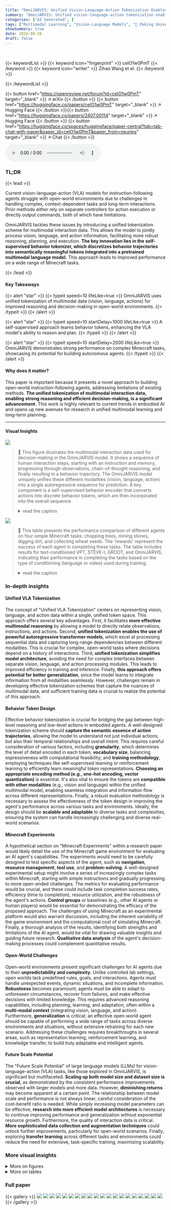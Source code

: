 ```yaml
---
title: "OmniJARVIS: Unified Vision-Language-Action Tokenization Enables Open-World Instruction Following Agents"
summary: "OmniJARVIS: Unified vision-language-action tokenization enables open-world instruction-following agents via unified multimodal interaction data."
categories: ["AI Generated", ]
tags: ["Multimodal Learning", "Vision-Language Models", "🏢 Peking University",]
showSummary: true
date: 2024-09-26
draft: false
---
```


<br>

{{< keywordList >}}
{{< keyword icon="fingerprint" >}} ceIO1w0PmT {{< /keyword >}}
{{< keyword icon="writer" >}} Zihao Wang et el. {{< /keyword >}}
 
{{< /keywordList >}}

{{< button href="https://openreview.net/forum?id=ceIO1w0PmT" target="_blank" >}}
↗ arXiv
{{< /button >}}
{{< button href="https://huggingface.co/papers/ceIO1w0PmT" target="_blank" >}}
↗ Hugging Face
{{< /button >}}{{< button href="https://huggingface.co/papers/2407.00114" target="_blank" >}}
↗ Hugging Face
{{< /button >}}
{{< button href="https://huggingface.co/spaces/huggingface/paper-central?tab=tab-chat-with-paper&paper_id=ceIO1w0PmT&paper_from=neurips" target="_blank" >}}
↗ Chat
{{< /button >}}




<audio controls>
    <source src="https://ai-paper-reviewer.com/ceIO1w0PmT/podcast.wav" type="audio/wav">
    Your browser does not support the audio element.
</audio>


### TL;DR


{{< lead >}}

Current vision-language-action (VLA) models for instruction-following agents struggle with open-world environments due to challenges in handling complex, context-dependent tasks and long-term interactions.  Prior methods either rely on separate controllers for action execution or directly output commands, both of which have limitations. 

OmniJARVIS tackles these issues by introducing a unified tokenization scheme for multimodal interaction data.  This allows the model to jointly process vision, language, and action information, facilitating more robust reasoning, planning, and execution.  **The key innovation lies in the self-supervised behavior tokenizer, which discretizes behavior trajectories into semantically meaningful tokens integrated into a pretrained multimodal language model.** This approach leads to improved performance on a wide range of Minecraft tasks.

{{< /lead >}}


#### Key Takeaways

{{< alert "star" >}}
{{< typeit speed=10 lifeLike=true >}} OmniJARVIS uses unified tokenization of multimodal data (vision, language, actions) for improved reasoning and decision-making in open-world environments. {{< /typeit >}}
{{< /alert >}}

{{< alert "star" >}}
{{< typeit speed=10 startDelay=1000 lifeLike=true >}} A self-supervised approach learns behavior tokens, enhancing the VLA model's ability to reason and plan. {{< /typeit >}}
{{< /alert >}}

{{< alert "star" >}}
{{< typeit speed=10 startDelay=2000 lifeLike=true >}} OmniJARVIS demonstrates strong performance on complex Minecraft tasks, showcasing its potential for building autonomous agents. {{< /typeit >}}
{{< /alert >}}

#### Why does it matter?
This paper is important because it presents a novel approach to building open-world instruction-following agents, addressing limitations of existing methods.  **The unified tokenization of multimodal interaction data, enabling strong reasoning and efficient decision-making, is a significant advancement.** This work is highly relevant to current trends in embodied AI and opens up new avenues for research in unified multimodal learning and long-term planning.

------
#### Visual Insights



![](https://ai-paper-reviewer.com/ceIO1w0PmT/figures_1_1.jpg)

> 🔼 This figure illustrates the multimodal interaction data used for decision-making in the OmniJARVIS model.  It shows a sequence of human interaction steps, starting with an instruction and memory, progressing through observations, chain-of-thought reasoning, and finally resulting in a behavior trajectory.  The OmniJARVIS model uniquely unifies these different modalities (vision, language, action) into a single autoregressive sequence for prediction. A key component is a self-supervised behavior encoder that converts actions into discrete behavior tokens, which are then incorporated into the overall sequence.
> <details>
> <summary>read the caption</summary>
> Figure 1: Illustration of multi-modal interaction data for decision-making. A canonical interaction sequence depicting the human decision-making process starts from a given task instruction and memory, followed by a series of sub-task completion which involves initial observations, chain-of-thought reasoning, and behavior trajectories. Our proposed VLA model OmniJARVIS jointly models the vision (observations), language (instructions, memories, thoughts), and actions (behavior trajectories) as unified autoregressive sequence prediction. A self-supervised behavior encoder (detailed in Section 2 and Figure 2) converts the actions into behavior tokens while the other modalities are tokenized following the practices of MLMs [31, 3, 1].
> </details>





![](https://ai-paper-reviewer.com/ceIO1w0PmT/tables_6_1.jpg)

> 🔼 This table presents the performance comparison of different agents on four simple Minecraft tasks: chopping trees, mining stones, digging dirt, and collecting wheat seeds.  The 'rewards' represent the success of each agent in completing these tasks. The table includes results for text-conditioned VPT, STEVE-I, GROOT, and OmniJARVIS, indicating their performance in completing the tasks based on the type of conditioning (language or video) used during training.
> <details>
> <summary>read the caption</summary>
> Table 1: Evaluation results (rewards) on short-horizon atom tasks. The text-conditioned VPT [2] ('VPT (text)*') is from Appendix I of its paper.
> </details>





### In-depth insights


#### Unified VLA Tokenization
The concept of "Unified VLA Tokenization" centers on representing vision, language, and action data within a single, unified token space.  This approach offers several key advantages. First, it facilitates **more effective multimodal reasoning** by allowing a model to directly relate observations, instructions, and actions.  Second, **unified tokenization enables the use of powerful autoregressive transformer models**, which excel at processing sequential data and capturing long-range dependencies between different modalities.  This is crucial for complex, open-world tasks where decisions depend on a history of interactions.  Third, **unified tokenization simplifies model architecture**, avoiding the need for complex interfaces between separate vision, language, and action processing modules. This leads to improved efficiency in training and inference.  Finally,  **this approach offers potential for better generalization**, since the model learns to integrate information from all modalities seamlessly. However, challenges remain in developing effective tokenization schemes that capture the nuances of multimodal data, and sufficient training data is crucial to realize the potential of this approach.

#### Behavior Token Design
Effective behavior tokenization is crucial for bridging the gap between high-level reasoning and low-level actions in embodied agents.  A well-designed tokenization scheme should **capture the semantic essence of action trajectories**, allowing the model to understand not just individual actions, but also their temporal relationships and overall intent.  This requires careful consideration of various factors, including **granularity**, which determines the level of detail encoded in each token; **vocabulary size**, balancing expressiveness with computational feasibility; and **training methodology**, employing techniques like self-supervised learning or reinforcement learning to efficiently learn meaningful token representations.  **Choosing an appropriate encoding method (e.g., one-hot encoding, vector quantization)** is essential. It's also vital to ensure the tokens are **compatible with other modalities** (e.g., vision and language) within the unified multimodal model, enabling seamless integration and information flow across different representations.  Finally, a robust evaluation methodology is necessary to assess the effectiveness of the token design in improving the agent's performance across various tasks and environments.  Ideally, the design should be **scalable and adaptable** to diverse tasks and complexities, ensuring the system can handle increasingly challenging and diverse real-world scenarios.

#### Minecraft Experiments
A hypothetical section on "Minecraft Experiments" within a research paper would likely detail the use of the Minecraft game environment for evaluating an AI agent's capabilities.  The experiments would need to be carefully designed to test specific aspects of the agent, such as **navigation**, **resource management**, **tool use**, and **problem-solving**.  A well-designed experimental setup might involve a series of increasingly complex tasks within Minecraft, starting with simple instructions and gradually progressing to more open-ended challenges.  The metrics for evaluating performance would be crucial, and these could include task completion success rates, efficiency (time to completion), resource utilization, and the robustness of the agent's actions.  **Control groups** or baselines (e.g., other AI agents or human players) would be essential for demonstrating the efficacy of the proposed approach.  The challenges of using Minecraft as an experimental platform would also warrant discussion, including the inherent variability of the game environment and the computational cost of simulating Minecraft.   Finally, a thorough analysis of the results, identifying both strengths and limitations of the AI agent, would be vital for drawing valuable insights and guiding future research. **Qualitative data analysis** of the agent's decision-making processes could complement quantitative results.

#### Open-World Challenges
Open-world environments present significant challenges for AI agents due to their **unpredictability and complexity**. Unlike controlled lab settings, open worlds lack predefined rules, goals, and interactions.  Agents must handle unexpected events, dynamic situations, and incomplete information.  **Robustness** becomes paramount; agents must be able to adapt to unforeseen circumstances, recover from failures, and make effective decisions with limited knowledge. This requires advanced reasoning capabilities, including planning, learning, and adaptation, often within a **multi-modal context** (integrating vision, language, and action).  Furthermore, **generalization** is critical; an effective open-world agent should be capable of performing a wide range of tasks across diverse environments and situations, without extensive retraining for each new scenario.  Addressing these challenges requires breakthroughs in several areas, such as representation learning, reinforcement learning, and knowledge transfer, to build truly adaptable and intelligent agents.

#### Future Scale Potential
The "Future Scale Potential" of large language models (LLMs) for vision-language-action (VLA) tasks, like those explored in OmniJARVIS, is significant but multifaceted.  **Scaling up both model size and dataset size is crucial**, as demonstrated by the consistent performance improvements observed with larger models and more data.  However, **diminishing returns** may become apparent at a certain point.  The relationship between model scale and performance is not always linear; careful consideration of the cost-benefit ratio is needed.  While simply increasing model parameters can be effective, **research into more efficient model architectures** is necessary to continue improving performance and generalization without exponential resource growth.  Furthermore, the quality of interaction data is critical.  **More sophisticated data collection and augmentation techniques** could unlock further improvements, particularly for open-world scenarios.  Finally, exploring **transfer learning** across different tasks and environments could reduce the need for extensive, task-specific training, maximizing scalability.


### More visual insights

<details>
<summary>More on figures
</summary>


![](https://ai-paper-reviewer.com/ceIO1w0PmT/figures_2_1.jpg)

> 🔼 This figure illustrates the self-supervised learning process for the behavior tokenizer in OmniJARVIS.  It adapts a VAE-based approach, replacing the continuous Gaussian latent representation with a discrete representation using Finite Scalar Quantizer. The encoder part of this autoencoder functions as the behavior tokenizer, converting action trajectories into discrete behavior tokens. These tokens are then used by a policy decoder (the decoder part of the autoencoder) for motor control, creating a closed loop for behavior modeling.
> <details>
> <summary>read the caption</summary>
> Figure 2: Self-supervised learning for behavior tokenizer of OmniJARVIS. We modify the VAE-based self-supervised learning of behavior trajectories in [10] to train the behavior tokenizer and de-tokenizer in Omni JARVIS. Specifically, we adopt the auto-encoding objective but replace the Gaussian latent with a discrete representation based on Finite Scalar Quantizer [34]. The encoder will then be used as the behavior tokenizer to produce discrete tokens from the actions (behavior trajectories) in multimodal interaction data, while the behavior tokens emitted by OmniJARVIS will be sent to the policy decoder to perform motor control.
> </details>



![](https://ai-paper-reviewer.com/ceIO1w0PmT/figures_3_1.jpg)

> 🔼 This figure illustrates the architecture and inference process of OmniJARVIS.  OmniJARVIS uses a multimodal language model (MLM) enhanced with behavior tokens. Starting with a task instruction, memory, and observation, it iteratively reasons using chain-of-thought and generates behavior tokens (actions) via a decoder policy.  Every 128 steps, it updates its reasoning with the latest observations.  It can also produce textual responses, such as answers to questions. The figure highlights the iterative decision-making process.
> <details>
> <summary>read the caption</summary>
> Figure 3: Architecture and Inference of OmniJARVIS. The main body of OmniJARVIS is a multimodal language model (MLM) augmented with additional behavior tokens. Given a task instruction, initial memory, and observation, OmniJARVIS will iteratively perform chain-of-thought reasoning and produce behavior tokens as a means of control via the decoder policy (behavior de-tokenizer). Every 128 steps, OmniJARVIS is forced to reason again and produce new behavior tokens with the latest observation. (Not shown above) OmniJARVIS can also make textual responses, e.g. answering questions.
> </details>



![](https://ai-paper-reviewer.com/ceIO1w0PmT/figures_7_1.jpg)

> 🔼 This figure shows the scaling potential of the OmniJARVIS model. The evaluation loss is plotted against the amount of training data (in millions of tokens) on a logarithmic scale. Three different model sizes (2B, 7B, and 13B parameters) are shown. As expected, the loss decreases as the amount of training data increases for all model sizes.  The near-linear relationship in the log-log plot indicates that OmniJARVIS follows a power law scaling behavior, a characteristic observed in many large language models. The Pearson correlation coefficients close to 1 confirm a strong relationship between training data size and performance for each model, with larger models showing slightly slower improvements.
> <details>
> <summary>read the caption</summary>
> Figure 5: Scaling potential of OmniJARVIS. Its evaluation loss continues to drop with the growth of data and model parameters. The Pearson coefficients for the 2B, 7B, and 13B models are 0.9991, 0.9999, and 0.9989.
> </details>



![](https://ai-paper-reviewer.com/ceIO1w0PmT/figures_8_1.jpg)

> 🔼 This figure shows examples of the behavior tokenization and detokenization process. The left side displays a reference video fed into the behavior tokenizer (encoder) which uses Finite Scalar Quantization (FSQ). The right side presents the video generated by the policy decoder (which is also an imitation learning policy decoder) using the behavior tokens generated by the encoder as conditioning. The figure demonstrates that the policy decoder can successfully replicate the task shown in the reference video by using the discrete behavior tokens.
> <details>
> <summary>read the caption</summary>
> Figure 6: Examples of behavior tokenization-detokeinzation. Left: the reference video to be tokenized by our FSQ-based behavior tokenizer (encoder). Right: the behavior of the policy decoder is conditioned on the behavior tokens. The policy decoder can reproduce the task being accomplished in the reference video.
> </details>



![](https://ai-paper-reviewer.com/ceIO1w0PmT/figures_8_2.jpg)

> 🔼 This figure shows a sequence of game frames from the Atari game Montezuma's Revenge, showcasing the agent's performance.  The agent successfully navigates the game environment, achieving a final reward of 3600. Each frame is labeled with timestamps and other relevant metrics.  The figure demonstrates the ability of the OmniJARVIS model to generalize beyond Minecraft environments and perform complex tasks in a different game.
> <details>
> <summary>read the caption</summary>
> Figure 7: OmniJARVIS plays Montezuma's Revenge and gets a reward of 3600.
> </details>



![](https://ai-paper-reviewer.com/ceIO1w0PmT/figures_9_1.jpg)

> 🔼 This figure compares three different architectures for Vision-Language-Action models.  (a) shows a simple, high-frequency model directly mapping instructions to actions based on the current state. (b) presents a hierarchical model using a large language model for planning and a separate controller for execution.  (c) illustrates OmniJARVIS, which uses a self-supervised behavior tokenizer to create behavior tokens that are jointly modeled with vision and language, enabling more efficient and seamless action generation.
> <details>
> <summary>read the caption</summary>
> Figure 8: Comparative Framework of Vision-Language Action Models. (a) depicts a model where upon receiving a language instruction, actions are directly output based on the environmental state, facilitating immediate interaction with the environment at a unified frequency. Smaller models with <1B parameters like VPT [2] maintain higher frequencies (>20Hz), though their capability for complex reasoning tasks is limited. Larger models with >7B parameters such as RT-2 [6], offer enhanced performance but operate at significantly reduced frequencies (2-3Hz). (b) illustrates a common approach utilizing large vision-language models for planning, subsequently outputting language goals [46, 14, 4]. A language-conditioned policy then translates these language goals into actions at a real-time interaction rate of 20Hz, with high-level models re-planning at less than 1Hz. This hierarchical structure balances interaction frequency and performance, while it requires language as an intermediary and additional language labels. The training process of high-level vision-language models and language-conditioned policies are separate, thus performing poorly on tasks that can not be easily connected by language. (c) (ours) mirrors the hierarchical structure of (b) but differentiates by employing a self-supervised encoder-decoder policy [10] and FSQ quantization [34] as a behavior tokenizer. The upper-level vision-language models produce self-supervised behavior tokens, which are then conditioned by a policy decoder to output actions, facilitating environment interaction. The behavior tokens are injected into the training corpus of vision-language-action models, which enables end-to-end inference. This approach also eliminates the need for external language supervision and scales efficiently.
> </details>



![](https://ai-paper-reviewer.com/ceIO1w0PmT/figures_13_1.jpg)

> 🔼 This figure illustrates the self-supervised learning framework for the behavior tokenizer in OmniJARVIS.  It shows how a variational autoencoder (VAE) is modified to learn a discrete representation of behavior trajectories. The encoder part of the VAE acts as the behavior tokenizer, converting continuous action sequences into discrete behavior tokens. These tokens are then used by a policy decoder (the decoder part of the VAE) to generate control commands.  The use of a finite scalar quantizer ensures the discrete nature of the learned representation, making it compatible with other modalities in the model.
> <details>
> <summary>read the caption</summary>
> Figure 2: Self-supervised learning for behavior tokenizer of OmniJARVIS. We modify the VAE-based self-supervised learning of behavior trajectories in [10] to train the behavior tokenizer and de-tokenizer in Omni JARVIS. Specifically, we adopt the auto-encoding objective but replace the Gaussian latent with a discrete representation based on Finite Scalar Quantizer [34]. The encoder will then be used as the behavior tokenizer to produce discrete tokens from the actions (behavior trajectories) in multimodal interaction data, while the behavior tokens emitted by OmniJARVIS will be sent to the policy decoder to perform motor control.
> </details>



![](https://ai-paper-reviewer.com/ceIO1w0PmT/figures_23_1.jpg)

> 🔼 OmniJARVIS architecture is based on a pretrained multimodal language model (MLM) enhanced with behavior tokens.  It receives a task, memory, and observation and uses chain-of-thought reasoning to generate behavior tokens that guide actions via a decoder. Every 128 steps, it updates its reasoning with the latest observations and can additionally provide textual responses.
> <details>
> <summary>read the caption</summary>
> Figure 3: Architecture and Inference of OmniJARVIS. The main body of OmniJARVIS is a multimodal language model (MLM) augmented with additional behavior tokens. Given a task instruction, initial memory, and observation, OmniJARVIS will iteratively perform chain-of-thought reasoning and produce behavior tokens as a means of control via the decoder policy (behavior de-tokenizer). Every 128 steps, OmniJARVIS is forced to reason again and produce new behavior tokens with the latest observation. (Not shown above) OmniJARVIS can also make textual responses, e.g. answering questions.
> </details>



![](https://ai-paper-reviewer.com/ceIO1w0PmT/figures_24_1.jpg)

> 🔼 This figure illustrates the architecture and inference process of OmniJARVIS. OmniJARVIS is a multimodal language model enhanced with behavior tokens. It takes task instructions, memory, and observations as input and iteratively performs chain-of-thought reasoning to generate behavior tokens. These tokens act as control signals for the decoder policy, which outputs actions. The process is repeated every 128 steps to incorporate the latest observations.  OmniJARVIS is also capable of generating textual responses, such as answers to questions.
> <details>
> <summary>read the caption</summary>
> Figure 3: Architecture and Inference of OmniJARVIS. The main body of OmniJARVIS is a multimodal language model (MLM) augmented with additional behavior tokens. Given a task instruction, initial memory, and observation, OmniJARVIS will iteratively perform chain-of-thought reasoning and produce behavior tokens as a means of control via the decoder policy (behavior de-tokenizer). Every 128 steps, OmniJARVIS is forced to reason again and produce new behavior tokens with the latest observation. (Not shown above) OmniJARVIS can also make textual responses, e.g. answering questions.
> </details>



</details>




<details>
<summary>More on tables
</summary>


![](https://ai-paper-reviewer.com/ceIO1w0PmT/tables_6_2.jpg)
> 🔼 This table presents the success rates of various agents on 30 long-horizon programmatic Minecraft tasks.  These tasks range in difficulty and require a chain of actions to complete, testing the agents' planning and execution capabilities. The agents are categorized by their action tokenization method: Native (directly producing actions), or Language (using language as an intermediate step). The results are broken down by task category (wooden, food, stone, iron, diamond), showing the average success rate for each agent across all tasks within each category. The table highlights the superior performance of OmniJARVIS, which uses a behavior tokenizer, compared to baselines that rely on native actions or language-based planning.
> <details>
> <summary>read the caption</summary>
> Table 4: Success rate of different agents on long-horizon programmatic tasks.
> </details>

![](https://ai-paper-reviewer.com/ceIO1w0PmT/tables_7_1.jpg)
> 🔼 This table presents the ablation study results of OmniJARVIS. The experiment investigates the impact of different behavior tokenizers (FSQ GROOT, GROOT, VQ GROOT), vision tokenizers (LLaVA, Captioner+, FUYU), and dataset formats (with/without instructions, captions, thoughts, and memory) on the model's performance. The loss (both training and evaluation) is used as a metric to evaluate the model's performance under different configurations. The result shows that using FSQ GROOT as the behavior tokenizer and LLaVA as the vision tokenizer, with all components in the dataset, achieves the best performance.
> <details>
> <summary>read the caption</summary>
> Table 4: Ablation experiments on OmniJARVIS with different behavior tokenizers, vision tokenizers, and training on different interactive datasets. The first line is training on the unconditional interactive dataset, i.e., without instructions on the trajectories. OmniJARVIS with VQ-GROOT [42, 10] shows no results because of training collapse.
> </details>

![](https://ai-paper-reviewer.com/ceIO1w0PmT/tables_7_2.jpg)
> 🔼 This table presents the ablation study results on the behavior tokenizer using various codebook sizes (e8, e10, e14).  It shows the impact of different codebook configurations on training loss, evaluation loss, reconstruction Fréchet Sequence Distance (FSD), sampling FSD and average rewards. The results demonstrate that increasing codebook size generally enhances the performance, but there might be some diminishing returns after a certain size.
> <details>
> <summary>read the caption</summary>
> Table 5: Ablation experiments on behavior tokenizer with different code vocabulary size.
> </details>

![](https://ai-paper-reviewer.com/ceIO1w0PmT/tables_13_1.jpg)
> 🔼 This table presents the success rates of various agents in completing long-horizon programmatic tasks in Minecraft.  These tasks require a chain of actions to obtain a final item, starting from an empty inventory. The tasks are categorized into five groups (Wooden, Food, Stone, Iron, Diamond) based on their difficulty.  The table compares the performance of OmniJARVIS (using both its own behavior tokenizer and a baseline FSQ GROOT tokenizer), and several other agents using either native behavior tokenizers or Language-based planners. The results show that OmniJARVIS significantly outperforms the other agents, highlighting its ability to effectively perform long-horizon planning and execution.
> <details>
> <summary>read the caption</summary>
> Table 4: Success rate of different agents on long-horizon programmatic tasks.
> </details>

![](https://ai-paper-reviewer.com/ceIO1w0PmT/tables_14_1.jpg)
> 🔼 This table presents the evaluation results of different agents on four short-horizon atomic tasks in Minecraft.  The tasks are basic yet fundamental skills like chopping trees, mining stones, digging dirt, and collecting wheat seeds. The table compares OmniJARVIS's performance against several baselines (text-conditioned VPT, Open-world Control, STEVE-I, and video-instructed GROOT), showing the average reward of each agent on every task across 10 runs.  The results highlight OmniJARVIS's effectiveness in following straightforward instructions and achieving high average rewards with minimal standard deviation.
> <details>
> <summary>read the caption</summary>
> Table 1: Evaluation results (rewards) on short-horizon atom tasks. The text-conditioned VPT [2] ('VPT (text)*') is from Appendix I of its paper.
> </details>

![](https://ai-paper-reviewer.com/ceIO1w0PmT/tables_17_1.jpg)
> 🔼 This table presents the performance comparison of different agents on four simple Minecraft tasks: chopping trees, mining stones, digging dirt, and collecting wheat seeds.  The 'rewards' represent the average scores achieved by each agent across multiple trials.  It compares OmniJARVIS against baselines such as text-conditioned VPT, and other agents from prior works.  The goal is to assess the effectiveness of OmniJARVIS on basic, short-horizon tasks.
> <details>
> <summary>read the caption</summary>
> Table 1: Evaluation results (rewards) on short-horizon atom tasks. The text-conditioned VPT [2] ('VPT (text)*') is from Appendix I of its paper.
> </details>

</details>




### Full paper

{{< gallery >}}
<img src="https://ai-paper-reviewer.com/ceIO1w0PmT/1.png" class="grid-w50 md:grid-w33 xl:grid-w25" />
<img src="https://ai-paper-reviewer.com/ceIO1w0PmT/2.png" class="grid-w50 md:grid-w33 xl:grid-w25" />
<img src="https://ai-paper-reviewer.com/ceIO1w0PmT/3.png" class="grid-w50 md:grid-w33 xl:grid-w25" />
<img src="https://ai-paper-reviewer.com/ceIO1w0PmT/4.png" class="grid-w50 md:grid-w33 xl:grid-w25" />
<img src="https://ai-paper-reviewer.com/ceIO1w0PmT/5.png" class="grid-w50 md:grid-w33 xl:grid-w25" />
<img src="https://ai-paper-reviewer.com/ceIO1w0PmT/6.png" class="grid-w50 md:grid-w33 xl:grid-w25" />
<img src="https://ai-paper-reviewer.com/ceIO1w0PmT/7.png" class="grid-w50 md:grid-w33 xl:grid-w25" />
<img src="https://ai-paper-reviewer.com/ceIO1w0PmT/8.png" class="grid-w50 md:grid-w33 xl:grid-w25" />
<img src="https://ai-paper-reviewer.com/ceIO1w0PmT/9.png" class="grid-w50 md:grid-w33 xl:grid-w25" />
<img src="https://ai-paper-reviewer.com/ceIO1w0PmT/10.png" class="grid-w50 md:grid-w33 xl:grid-w25" />
<img src="https://ai-paper-reviewer.com/ceIO1w0PmT/11.png" class="grid-w50 md:grid-w33 xl:grid-w25" />
<img src="https://ai-paper-reviewer.com/ceIO1w0PmT/12.png" class="grid-w50 md:grid-w33 xl:grid-w25" />
<img src="https://ai-paper-reviewer.com/ceIO1w0PmT/13.png" class="grid-w50 md:grid-w33 xl:grid-w25" />
<img src="https://ai-paper-reviewer.com/ceIO1w0PmT/14.png" class="grid-w50 md:grid-w33 xl:grid-w25" />
<img src="https://ai-paper-reviewer.com/ceIO1w0PmT/15.png" class="grid-w50 md:grid-w33 xl:grid-w25" />
<img src="https://ai-paper-reviewer.com/ceIO1w0PmT/16.png" class="grid-w50 md:grid-w33 xl:grid-w25" />
<img src="https://ai-paper-reviewer.com/ceIO1w0PmT/17.png" class="grid-w50 md:grid-w33 xl:grid-w25" />
<img src="https://ai-paper-reviewer.com/ceIO1w0PmT/18.png" class="grid-w50 md:grid-w33 xl:grid-w25" />
<img src="https://ai-paper-reviewer.com/ceIO1w0PmT/19.png" class="grid-w50 md:grid-w33 xl:grid-w25" />
<img src="https://ai-paper-reviewer.com/ceIO1w0PmT/20.png" class="grid-w50 md:grid-w33 xl:grid-w25" />
{{< /gallery >}}